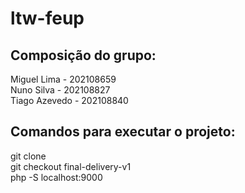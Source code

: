 # ltw-feup

## Composição do grupo: <br />
Miguel Lima - 202108659 <br />
Nuno Silva - 202108827 <br />
Tiago Azevedo - 202108840 <br />

## Comandos para executar o projeto: <br/>
git clone <br /> 
git checkout final-delivery-v1 <br />
php -S localhost:9000 <br />


